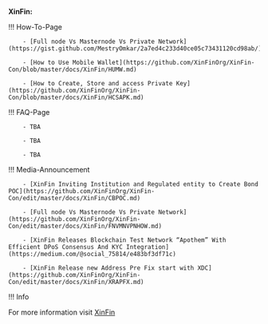 ﻿**XinFin:**

!!! How-To-Page

        - [Full node Vs Masternode Vs Private Network](https://gist.github.com/MestryOmkar/2a7ed4c233d40ce05c73431120cd98ab/)

        - [How to Use Mobile Wallet](https://github.com/XinFinOrg/XinFin-Con/blob/master/docs/XinFin/HUMW.md)

        - [How to Create, Store and access Private Key](https://github.com/XinFinOrg/XinFin-Con/blob/master/docs/XinFin/HCSAPK.md)


!!! FAQ-Page

        - TBA

        - TBA

        - TBA

!!! Media-Announcement

        - [XinFin Inviting Institution and Regulated entity to Create Bond POC](https://github.com/XinFinOrg/XinFin-Con/edit/master/docs/XinFin/CBPOC.md)

        - [Full node Vs Masternode Vs Private Network](https://github.com/XinFinOrg/XinFin-Con/edit/master/docs/XinFin/FNVMNVPNHOW.md)
        
        - [XinFin Releases Blockchain Test Network “Apothem” With Efficient DPoS Consensus And KYC Integration](https://medium.com/@social_75814/e483bf3df71c)

        - [XinFin Release new Address Pre Fix start with XDC](https://github.com/XinFinOrg/XinFin-Con/edit/master/docs/XinFin/XRAPFX.md)


!!! Info

For more information visit [XinFin](https://howto.xinfin.org)
